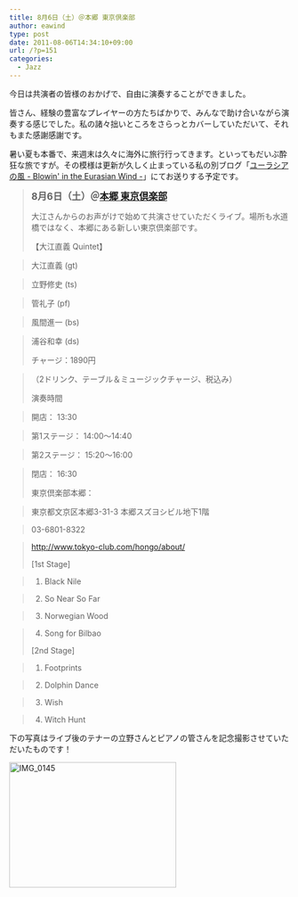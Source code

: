 ```yaml
---
title: 8月6日（土）＠本郷 東京倶楽部
author: eawind
type: post
date: 2011-08-06T14:34:10+09:00
url: /?p=151
categories:
  - Jazz
---
```

今日は共演者の皆様のおかげで、自由に演奏することができました。

皆さん、経験の豊富なプレイヤーの方たちばかりで、みんなで助け合いながら演奏する感じでした。私の諸々拙いところをさらっとカバーしていただいて、それもまた感謝感謝です。

暑い夏も本番で、来週末は久々に海外に旅行行ってきます。といってもだいぶ酔狂な旅ですが。その模様は更新が久しく止まっている私の別ブログ「[ユーラシアの風 - Blowin' in the Eurasian Wind -][1]」にてお送りする予定です。

> **<big>8月6日（土）＠<a href="http://www.tokyo-club.com/hongo/about/" target="_blank">本郷 東京倶楽部</a></big>**
>
> 大江さんからのお声がけで始めて共演させていただくライブ。場所も水道橋ではなく、本郷にある新しい東京倶楽部です。
>
> 【大江直義 Quintet】

> 大江直義 (gt)

> 立野修史 (ts)

> 管礼子 (pf)

> 風間進一 (bs)

> 浦谷和幸 (ds)
>
> チャージ：1890円

> （2ドリンク、テーブル＆ミュージックチャージ、税込み）
>
> 演奏時間

> 開店： 13:30

> 第1ステージ： 14:00～14:40

> 第2ステージ： 15:20～16:00

> 閉店： 16:30
>
> 東京倶楽部本郷：

> 東京都文京区本郷3-31-3 本郷スズヨシビル地下1階

> 03-6801-8322

> <a href="http://www.tokyo-club.com/hongo/about/" target="_blank">http://www.tokyo-club.com/hongo/about/</a>
>
> [1st Stage]

> 1. Black Nile

> 2. So Near So Far

> 3. Norwegian Wood

> 4. Song for Bilbao
>
> [2nd Stage]

> 1. Footprints

> 2. Dolphin Dance

> 3. Wish

> 4. Witch Hunt

下の写真はライブ後のテナーの立野さんとピアノの管さんを記念撮影させていただいたものです！

[<img class="alignnone size-medium wp-image-923" src="/img/wp/2011/08/IMG_0145.jpg" alt="IMG_0145" width="300" height="225" srcset="/img/wp/2011/08/IMG_0145.jpg 300w, /img/wp/2011/08/IMG_0145-1024x768.jpg 1024w" sizes="(max-width: 300px) 100vw, 300px" />][2]

 [1]: http://www.eawind.net/?page_id=644
 [2]: /img/wp/2011/08/IMG_0145.jpg
